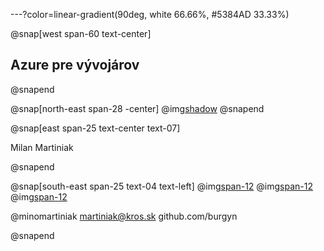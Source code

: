 ---?color=linear-gradient(90deg, white 66.66%, #5384AD 33.33%)

@snap[west span-60 text-center]
## Azure pre vývojárov
@snapend

@snap[north-east span-28 -center]
@img[shadow](AzureForDevelopers/assets/img/avatar.jpg)
@snapend


@snap[east span-25 text-center text-07]

Milan Martiniak

@snapend

@snap[south-east span-25 text-04 text-left]
@img[span-12](AzureForDevelopers/assets/img/twitter.png) 
@img[span-12](AzureForDevelopers/assets/img/outlook.png) 
@img[span-12](AzureForDevelopers/assets/img/github.png)

@minomartiniak
martiniak@kros.sk
github.com/burgyn

@snapend
